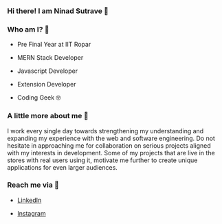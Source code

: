 ### Hi there! I am Ninad Sutrave 👋

<!--
**NinadSutrave/NinadSutrave** is a ✨ _special_ ✨ repository because its `README.md` (this file) appears on your GitHub profile.

Here are some ideas to get you started:

- 🔭 I’m currently working on ...
- 🌱 I’m currently learning ...
- 👯 I’m looking to collaborate on ...
- 🤔 I’m looking for help with ...
- 💬 Ask me about ...
- 📫 How to reach me: ...
- 😄 Pronouns: ...
- ⚡ Fun fact: ...
-->

### Who am I? 👀

 - Pre Final Year at IIT Ropar

 - MERN Stack Developer
 
 - Javascript Developer
 
 - Extension Developer
 
 - Coding Geek 🤓
 
### A little more about me 🤞


I work every single day towards strengthening my understanding and expanding my experience with the web and software engineering. Do not hesitate in approaching me for collaboration on serious projects aligned with my interests in development. Some of my projects that are live in the stores with real users using it, motivate me further to create unique applications for even larger audiences.

### Reach me via 🔗

 - [LinkedIn](https://www.linkedin.com/in/ninadsutrave/)
 
 - [Instagram](https://www.instagram.com/ninadsutrave/)

